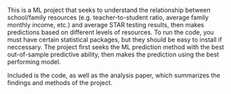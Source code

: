 This is a ML project that seeks to understand the relationship between school/family resources (e.g. teacher-to-student ratio, average family monthly income, etc.) and average STAR testing results, then makes predictions based on different levels of resources. To run the code, you must have certain statistical packages, but they should be easy to install if neccessary. The project first seeks the ML prediction method with the best out-of-sample predictive ability, then makes the prediction using the best performing model. 

Included is the code, as well as the analysis paper, which summarizes the findings and methods of the project. 
